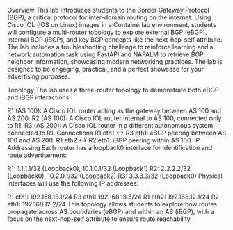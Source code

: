 Overview
This lab introduces students to the Border Gateway Protocol (BGP), a critical protocol for inter-domain routing on the internet. Using Cisco IOL (IOS on Linux) images in a Containerlab environment, students will configure a multi-router topology to explore external BGP (eBGP), internal BGP (iBGP), and key BGP concepts like the next-hop-self attribute. The lab includes a troubleshooting challenge to reinforce learning and a network automation task using FastAPI and NAPALM to retrieve BGP neighbor information, showcasing modern networking practices. The lab is designed to be engaging, practical, and a perfect showcase for your advertising purposes.

Topology
The lab uses a three-router topology to demonstrate both eBGP and iBGP interactions:

R1 (AS 100): A Cisco IOL router acting as the gateway between AS 100 and AS 200.
R2 (AS 100): A Cisco IOL router internal to AS 100, connected only to R1.
R3 (AS 200): A Cisco IOL router in a different autonomous system, connected to R1.
Connections
R1 eth1 <-> R3 eth1: eBGP peering between AS 100 and AS 200.
R1 eth2 <-> R2 eth1: iBGP peering within AS 100.
IP Addressing
Each router has a loopback0 interface for identification and route advertisement:

R1: 1.1.1.1/32 (Loopback0), 10.1.0.1/32 (Loopback1)
R2: 2.2.2.2/32 (Loopback0), 10.2.0.1/32 (Loopback2)
R3: 3.3.3.3/32 (Loopback0)
Physical interfaces will use the following IP addresses:

R1 eth1: 192.168.13.1/24
R3 eth1: 192.168.13.3/24
R1 eth2: 192.168.12.1/24
R2 eth1: 192.168.12.2/24
This topology allows students to explore how routes propagate across AS boundaries (eBGP) and within an AS (iBGP), with a focus on the next-hop-self attribute to ensure route reachability.